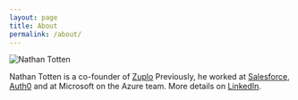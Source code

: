 ```yaml
---
layout: page
title: About
permalink: /about/
---
```


<div class="profile">
  <img alt="Nathan Totten" src="https://secure.gravatar.com/avatar/d48b998c2dce49ca309710eba498c562.png?s=180" />
</div>

Nathan Totten is a co-founder of [Zuplo](https://zuplo.com) Previously, he worked at [Salesforce](https://developers.salesforce.com), [Auth0](https://auth0.com) and at Microsoft on the Azure team. More details on [LinkedIn](https://www.linkedin.com/in/nathantotten).
